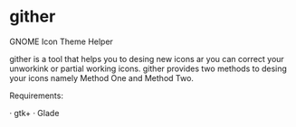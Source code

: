 gither
======

GNOME Icon Theme Helper

gither is a tool that helps you to desing new icons ar you can correct your unworkink or partial working icons. 
gither provides two methods to desing your icons namely Method One and Method Two.

Requirements:

· gtk+
· Glade
